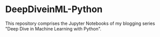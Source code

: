 # DeepDiveinML-Python
This repository comprises the Jupyter Notebooks of my blogging series "Deep Dive in Machine Learning with Python".
